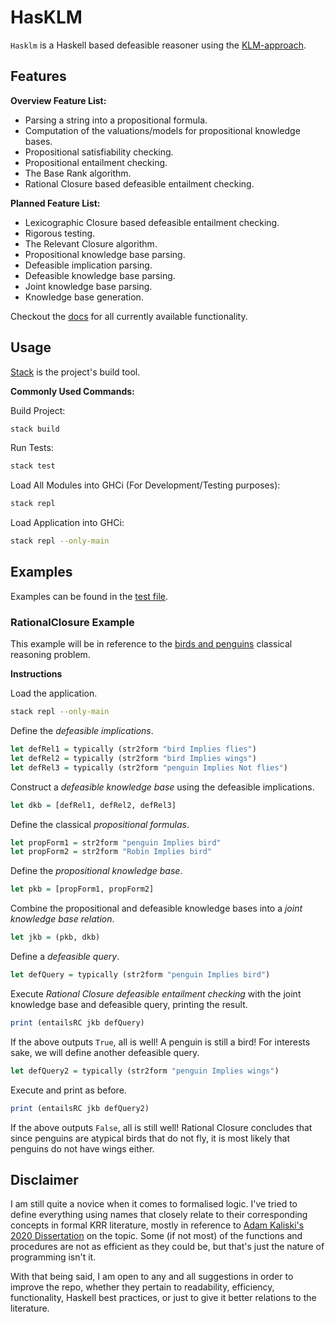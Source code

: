 # HasKLM

`Hasklm` is a Haskell based defeasible reasoner using the [KLM-approach](https://open.uct.ac.za/handle/11427/32743?show=full).

## Features

**Overview Feature List:**

- Parsing a string into a propositional formula.
- Computation of the valuations/models for propositional knowledge bases.
- Propositional satisfiability checking.
- Propositional entailment checking.
- The Base Rank algorithm.
- Rational Closure based defeasible entailment checking.

**Planned Feature List:**

- Lexicographic Closure based defeasible entailment checking.
- Rigorous testing.
- The Relevant Closure algorithm.
- Propositional knowledge base parsing.
- Defeasible implication parsing.
- Defeasible knowledge base parsing.
- Joint knowledge base parsing.
- Knowledge base generation.

Checkout the [docs](https://github.com/aidanjbailey/hasklm/tree/master/docs) for all currently available functionality.

## Usage

[Stack](https://docs.haskellstack.org/en/stable/README/) is the project's build tool.

**Commonly Used Commands:**

Build Project:

```sh
stack build
```

Run Tests:

```sh
stack test
```

Load All Modules into GHCi (For Development/Testing purposes):

```sh
stack repl
```

Load Application into GHCi:

```sh
stack repl --only-main
```

## Examples

Examples can be found in the [test file](https://github.com/aidanjbailey/hasklm/blob/master/test/MyLibTest.hs).

### RationalClosure Example

This example will be in reference to the [birds and penguins](https://projects.cs.uct.ac.za/honsproj/cgi-bin/view/2019/morris_ross.zip/images/comic-penguins-strip.png) classical reasoning problem.

**Instructions**

Load the application.

```sh
stack repl --only-main
```

Define the _defeasible implications_.

```haskell
let defRel1 = typically (str2form "bird Implies flies")
let defRel2 = typically (str2form "bird Implies wings")
let defRel3 = typically (str2form "penguin Implies Not flies")
```

Construct a _defeasible knowledge base_ using the defeasible implications.

```haskell
let dkb = [defRel1, defRel2, defRel3]
```

Define the classical _propositional formulas_.

```haskell
let propForm1 = str2form "penguin Implies bird"
let propForm2 = str2form "Robin Implies bird"
```

Define the _propositional knowledge base_.

```haskell
let pkb = [propForm1, propForm2]
```

Combine the propositional and defeasible knowledge bases into a _joint knowledge base relation_.

```haskell
let jkb = (pkb, dkb)
```

Define a _defeasible query_.

```haskell
let defQuery = typically (str2form "penguin Implies bird")
```

Execute _Rational Closure defeasible entailment checking_ with the joint knowledge base and defeasible query, printing the result.

```haskell
print (entailsRC jkb defQuery)
```

If the above outputs `True`, all is well! A penguin is still a bird! For interests sake, we will define another defeasible query.

```haskell
let defQuery2 = typically (str2form "penguin Implies wings")
```

Execute and print as before.

```haskell
print (entailsRC jkb defQuery2)
```

If the above outputs `False`, all is still well! Rational Closure concludes that since penguins are atypical birds that do not fly, it is most likely that penguins do not have wings either.

## Disclaimer

I am still quite a novice when it comes to formalised logic.
I've tried to define everything using names that closely relate to their corresponding concepts in formal KRR literature, mostly in reference to [Adam Kaliski's 2020 Dissertation](https://open.uct.ac.za/handle/11427/32743?show=full) on the topic.
Some (if not most) of the functions and procedures are not as efficient as they could be, but that's just the nature of programming isn't it.

With that being said, I am open to any and all suggestions in order to improve the repo, whether they pertain to readability, efficiency, functionality, Haskell best practices, or just to give it better relations to the literature.
